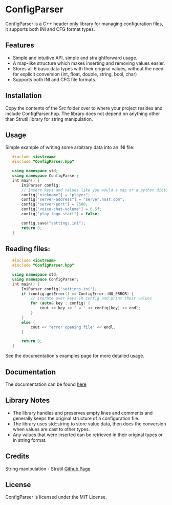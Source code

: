 # ConfigParser

ConfigParser is a C++ header only library for managing configuration files, it supports both INI and CFG format types. 

## Features

- Simple and intuitive API, simple and straightforward usage.
- A map-like structure which makes inserting and removing values easier.
- Stores all 6 basic data types with their original values, without the need for explicit conversion (int, float, double, string, bool, char)
- Supports both INI and CFG file formats.

## Installation

Copy the contents of the Src folder over to where your project resides and include ConfigParser.hpp. The library does not depend on anything other than Strutil library for string manipulation.

## Usage

Simple example of writing some arbitrary data into an INI file:

```cpp
   #include <iostream>
   #include "ConfigParser.hpp"

   using namespace std;
   using namespace ConfigParser;
   int main() {
       IniParser config;
       // Insert keys and values like you would a map or a python dictionary.
       config["nickname"] = "player";
       config["server-address"] = "server.host.com";
       config["server-port"] = 2500;
       config["voice-chat-volume"] = 0.5f;
       config["play-logo-start"] = false;

       config.save("settings.ini");
       return 0;
   }
```

## Reading files:

```cpp
   #include <iostream>
   #include "ConfigParser.hpp"

   using namespace std;
   using namespace ConfigParser;
   int main() {
       IniParser config("settings.ini");
       if (config.getError() == ConfigError::NO_ERROR) {
           // iterate over keys in config and print their values
           for (auto& key : config) {
               cout << key << " = " << config[key] << endl;
           }
       }
       else {
           cout << "error opening file" << endl;
       }

       return 0;
   }
```

See the documentation's examples page for more detailed usage.

## Documentation
The documentation can be found [here](https://still-standing88.github.io/ConfigParserDocs/)

## Library Notes

- The library handles and preserves empty lines and comments and generally keeps the original structure of a configuration file.
- The library uses std::string to store value data, then does the conversion when values are cast to other types.
- Any values that were inserted can be retrieved in their original types or in string format.

## Credits

String manipulation - Strutil
[Github Page](https://github.com/tgalaj/strutil)

## License
ConfigParser is licensed under the MIT License.

